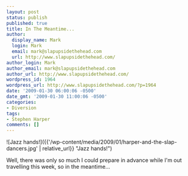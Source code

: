 ```yaml
---
layout: post
status: publish
published: true
title: In The Meantime...
author:
  display_name: Mark
  login: Mark
  email: mark@slapupsidethehead.com
  url: http://www.slapupsidethehead.com/
author_login: Mark
author_email: mark@slapupsidethehead.com
author_url: http://www.slapupsidethehead.com/
wordpress_id: 1964
wordpress_url: http://www.slapupsidethehead.com/?p=1964
date: '2009-01-30 06:00:06 -0500'
date_gmt: '2009-01-30 11:00:06 -0500'
categories:
- Diversion
tags:
- Stephen Harper
comments: []
---
```

![Jazz hands!]({{'/wp-content/media/2009/01/harper-and-the-slap-dancers.jpg' | relative_url}} "Jazz hands!")

Well, there was only so much I could prepare in advance while I'm out travelling this week, so in the meantime...

